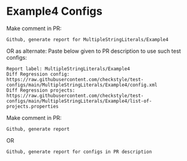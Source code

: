 # Example4 Configs
Make comment in PR:
```
Github, generate report for MultipleStringLiterals/Example4
```
OR as alternate:
Paste below given to PR description to use such test configs:
```
Report label: MultipleStringLiterals/Example4
Diff Regression config: https://raw.githubusercontent.com/checkstyle/test-configs/main/MultipleStringLiterals/Example4/config.xml
Diff Regression projects: https://raw.githubusercontent.com/checkstyle/test-configs/main/MultipleStringLiterals/Example4/list-of-projects.properties
```
Make comment in PR:
```
Github, generate report
```
OR
```
Github, generate report for configs in PR description
```
